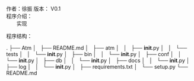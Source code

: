 作者：徐振 
版本： V0.1  
程序介绍：  
　　实现


程序结构：

.
├── Atm
│   ├── README.md
│   ├── atm
│   │   ├── __init__.py
│   │   └── tests
│   │       └── __init__.py
│   ├── bin
│   │   └── __init__.py
│   ├── conf
│   │   └── __init__.py
│   ├── db
│   │   └── __init__.py
│   ├── docs
│   │   └── __init__.py
│   ├── log
│   │   └── __init__.py
│   ├── requirements.txt
│   └── setup.py
└── README.md





